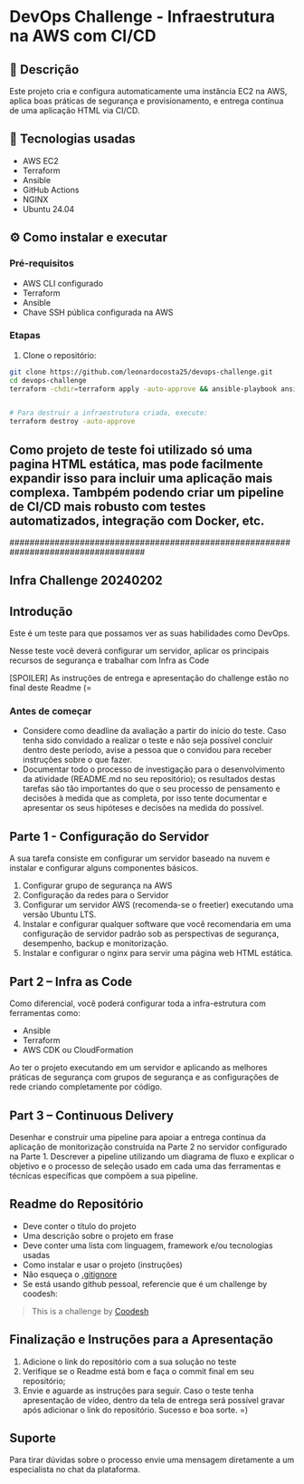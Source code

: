 # DevOps Challenge - Infraestrutura na AWS com CI/CD


## 🚀 Descrição

Este projeto cria e configura automaticamente uma instância EC2 na AWS, aplica boas práticas de segurança e provisionamento, e entrega contínua de uma aplicação HTML via CI/CD.

## 🧰 Tecnologias usadas

- AWS EC2
- Terraform
- Ansible
- GitHub Actions
- NGINX
- Ubuntu 24.04

## ⚙️ Como instalar e executar

### Pré-requisitos

- AWS CLI configurado
- Terraform
- Ansible
- Chave SSH pública configurada na AWS

### Etapas

1. Clone o repositório:
```bash
git clone https://github.com/leonardocosta25/devops-challenge.git
cd devops-challenge
terraform -chdir=terraform apply -auto-approve && ansible-playbook ansible/provisioning.yml


# Para destruir a infraestrutura criada, execute: 
terraform destroy -auto-approve

```

## Como projeto de teste foi utilizado só uma pagina HTML estática, mas pode facilmente expandir isso para incluir uma aplicação mais complexa. Tambpém podendo criar um pipeline de CI/CD mais robusto com testes automatizados, integração com Docker, etc.







###################################################################################
## Infra Challenge 20240202

## Introdução

Este é um teste para que possamos ver as suas habilidades como DevOps.

Nesse teste você deverá configurar um servidor, aplicar os principais recursos de segurança e trabalhar com Infra as Code

[SPOILER] As instruções de entrega e apresentação do challenge estão no final deste Readme (=

### Antes de começar
 
- Considere como deadline da avaliação a partir do início do teste. Caso tenha sido convidado a realizar o teste e não seja possível concluir dentro deste período, avise a pessoa que o convidou para receber instruções sobre o que fazer.
- Documentar todo o processo de investigação para o desenvolvimento da atividade (README.md no seu repositório); os resultados destas tarefas são tão importantes do que o seu processo de pensamento e decisões à medida que as completa, por isso tente documentar e apresentar os seus hipóteses e decisões na medida do possível.


## **Parte 1 - Configuração do Servidor**

A sua tarefa consiste em configurar um servidor baseado na nuvem e instalar e configurar alguns componentes básicos.


1. Configurar grupo de segurança na AWS
2. Configuração da redes para o Servidor
3. Configurar um servidor AWS (recomenda-se o freetier) executando uma versão Ubuntu LTS.
4. Instalar e configurar qualquer software que você recomendaria em uma configuração de servidor padrão sob as perspectivas de segurança, desempenho, backup e monitorização.
5. Instalar e configurar o nginx para servir uma página web HTML estática.



## **Part 2 – Infra as Code**

Como diferencial, você poderá configurar toda a infra-estrutura com ferramentas como:

- Ansible
- Terraform
- AWS CDK ou CloudFormation

Ao ter o projeto executando em um servidor e aplicando as melhores práticas de segurança com grupos de segurança e as configurações de rede criando completamente por código.


## **Part 3 – Continuous Delivery**

Desenhar e construir uma pipeline para apoiar a entrega contínua da aplicação de monitorização construída na Parte 2 no servidor configurado na Parte 1. Descrever a pipeline utilizando um diagrama de fluxo e explicar o objetivo e o processo de seleção usado em cada uma das ferramentas e técnicas específicas que compõem a sua pipeline. 

## Readme do Repositório

- Deve conter o título do projeto
- Uma descrição sobre o projeto em frase
- Deve conter uma lista com linguagem, framework e/ou tecnologias usadas
- Como instalar e usar o projeto (instruções)
- Não esqueça o [.gitignore](https://www.toptal.com/developers/gitignore)
- Se está usando github pessoal, referencie que é um challenge by coodesh:  

>  This is a challenge by [Coodesh](https://coodesh.com/)

## Finalização e Instruções para a Apresentação

1. Adicione o link do repositório com a sua solução no teste
2. Verifique se o Readme está bom e faça o commit final em seu repositório;
3. Envie e aguarde as instruções para seguir. Caso o teste tenha apresentação de vídeo, dentro da tela de entrega será possível gravar após adicionar o link do repositório. Sucesso e boa sorte. =)


## Suporte

Para tirar dúvidas sobre o processo envie uma mensagem diretamente a um especialista no chat da plataforma. 
